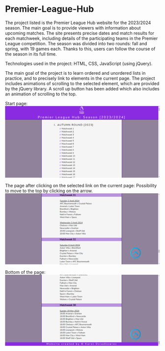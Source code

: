 # Premier-League-Hub

The project listed is the Premier League Hub website for the 2023/2024 season. The main goal is to provide viewers with information about upcoming matches. The site presents precise dates and match results for each matchweek, including details of the participating teams in the Premier League competition. The season was divided into two rounds: fall and spring, with 19 games each. Thanks to this, users can follow the course of the season in its full time.

Technologies used in the project: HTML, CSS, JavaScript (using jQuery).

The main goal of the project is to learn ordered and unordered lists in practice, and to precisely link to elements in the current page. The project includes animations of scrolling to the selected element, which are provided by the jQuery library. A scroll up button has been added which also includes an animation of scrolling to the top.

Start page:
![Start page](https://github.com/karoldziadkowiec/Premier-League-Hub/blob/main/photos/1.png)

The page after clicking on the selected link on the current page:
Possibility to move to the top by clicking on the arrow.
![After click](https://github.com/karoldziadkowiec/Premier-League-Hub/blob/main/photos/2.png)

Bottom of the page:
![Bottom of the page](https://github.com/karoldziadkowiec/Premier-League-Hub/blob/main/photos/3.png)
